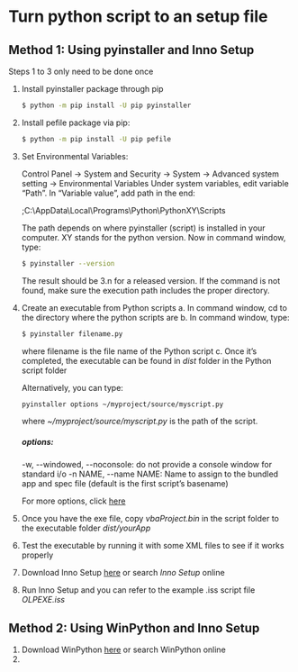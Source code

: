 # Turn python script to an setup file
## Method 1: Using pyinstaller and Inno Setup
Steps 1 to 3 only need to be done once

1. Install pyinstaller package through pip 
    ```sh
    $ python -m pip install -U pip pyinstaller
    ```
2. Install pefile package via pip:
    ```sh
	$ python -m pip install -U pip pefile
    ```
3. Set Environmental Variables:

	Control Panel -> System and Security -> System -> Advanced system setting -> Environmental Variables
	Under system variables, edit variable “Path”. In “Variable value”, add path in the end:
	
	;C:\AppData\Local\Programs\Python\PythonXY\Scripts
	
    The path depends on where pyinstaller (script) is installed in your computer. XY stands for the python version.
    Now in command window, type:
    ```sh
	$ pyinstaller --version
    ```
    The result should be 3.n for a released version. If the command is not found, make sure the execution path includes the proper directory.

4. Create an executable from Python scripts
    a.	In command window, cd to the directory where the python scripts are
    b.	In command window, type:
    ```sh
    $ pyinstaller filename.py
    ```
    where filename is the file name of the Python script
    c.	Once it’s completed, the executable can be found in *dist* folder in the Python script folder
    
    Alternatively, you can type: 
    ```sh
    pyinstaller options ~/myproject/source/myscript.py
    ```
    where *~/myproject/source/myscript.py* is the path of the script.
    
    ##### options: 
    -w, --windowed, --noconsole: do not provide a console window for standard i/o
    -n NAME, --name NAME: Name to assign to the bundled app and spec file (default is the first script’s basename)
    
    For more options, click [here](https://pythonhosted.org/PyInstaller/usage.html#capturing-windows-version-data)

5. Once you have the exe file, copy *vbaProject.bin* in the script folder to the executable folder *dist/yourApp*
6. Test the executable by running it with some XML files to see if it works properly
7. Download Inno Setup [here](http://www.jrsoftware.org/isinfo.php) or search *Inno Setup* online
8. Run Inno Setup and you can refer to the example .iss script file *OLPEXE.iss* 

## Method 2: Using WinPython and Inno Setup
1. Download WinPython [here](https://sourceforge.net/projects/winpython/) or search WinPython online
2. 